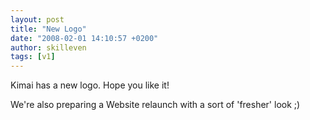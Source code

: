 ```yaml
---
layout: post
title: "New Logo"
date: "2008-02-01 14:10:57 +0200"
author: skilleven
tags: [v1]
---
```


Kimai has a new logo. Hope you like it!

We're also preparing a Website relaunch with a sort of 'fresher' look ;)
